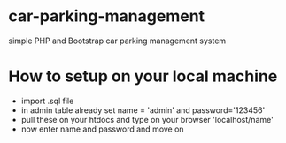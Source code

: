 # car-parking-management
 simple PHP and Bootstrap car parking management system

# How to setup on your local machine
<ul>
	<li>import .sql file</li>
	<li>in admin table already set name = 'admin' and password='123456'</li>
	<li>pull these on your htdocs and type on your browser 'localhost/name'</li>
	<li>now enter name and password and move on</li>
</ul>